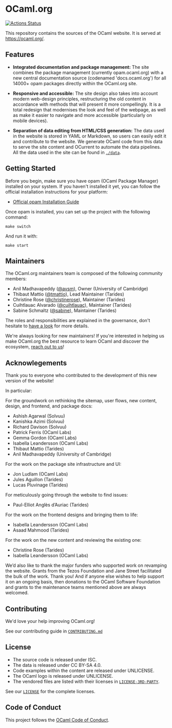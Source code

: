 # OCaml.org

[![Actions Status](https://github.com/ocaml/ocaml.org/workflows/CI/badge.svg)](https://github.com/ocaml/ocaml.org/actions)

This repository contains the sources of the OCaml website. It is served at https://ocaml.org/.

## Features

- **Integrated documentation and package management:** The site combines the
  package management (currently opam.ocaml.org) with a new central
  documentation source (codenamed 'docs.ocaml.org') for all 14000+ opam packages
  directly within the OCaml.org site.

- **Responsive and accessible:** The site design also takes into account modern
  web-design principles, restructuring the old content in accordance with methods
  that will present it more compellingly. It is a total redesign that modernises
  the look and feel of the webpage, as well as make it easier to navigate and more
  accessible (particularly on mobile devices).

- **Separation of data editing from HTML/CSS generation:** The data used in the website
  is stored in YAML or Markdown, so users can easily edit it and contribute to the website.
  We generate OCaml code from this data to serve the site content and OCurrent to
  automate the data pipelines. All the data used in the site can be found in [`./data`](./data).

## Getting Started

Before you begin, make sure you have opam (OCaml Package Manager) installed on your system. If you haven't installed it yet, you can follow the official installation instructions for your platform:

- [Official opam Installation Guide](https://opam.ocaml.org/doc/Install.html)

Once opam is installed, you can set up the project with the following command:

```
make switch
```

And run it with:

```
make start
```

## Maintainers

The OCaml.org maintainers team is composed of the following community members:

- Anil Madhavapeddy ([@avsm](https://github.com/avsm)), Owner (University of Cambridge)
- Thibaut Mattio ([@tmattio](https://github.com/tmattio)), Lead Maintainer (Tarides)
- Christine Rose ([@christinerose](https://github.com/christinerose)), Maintainer (Tarides)
- Cuihtlauac Alvarado ([@cuihtlauac](https://github.com/cuihtlauac)), Maintainer (Tarides)
- Sabine Schmaltz ([@sabine](https://github.com/sabine)), Maintainer (Tarides)

The roles and responsibilities are explained in the governance, don't hesitate to [have a look](https://ocaml.org/governance) for more details.

We're always looking for new maintainers! If you're interested in helping us make OCaml.org the best resource to learn OCaml and discover the ecosystem, [reach out to us](mailto:thibaut@tarides.com)!

## Acknowlegements

Thank you to everyone who contributed to the development of this new version of the website!

In particular:

For the groundwork on rethinking the sitemap, user flows, new content, design, and frontend, and package docs:
- Ashish Agarwal (Solvuu)
- Kanishka Azimi (Solvuu)
- Richard Davison (Solvuu)
- Patrick Ferris (OCaml Labs)
- Gemma Gordon (OCaml Labs)
- Isabella Leandersson (OCaml Labs)
- Thibaut Mattio (Tarides)
- Anil Madhavapeddy (University of Cambridge)

For the work on the package site infrastructure and UI:
- Jon Ludlam (OCaml Labs)
- Jules Aguillon (Tarides)
- Lucas Pluvinage (Tarides)

For meticulously going through the website to find issues:
- Paul-Elliot Anglès d’Auriac (Tarides)

For the work on the frontend designs and bringing them to life:
- Isabella Leandersson (OCaml Labs)
- Asaad Mahmood (Tarides)

For the work on the new content and reviewing the existing one:
- Christine Rose (Tarides)
- Isabella Leandersson (OCaml Labs)

We’d also like to thank the major funders who supported work on revamping the website. Grants from the Tezos Foundation and Jane Street facilitated the bulk of the work. Thank you! And if anyone else wishes to help support it on an ongoing basis, then donations to the OCaml Software Foundation and grants to the maintenance teams mentioned above are always welcomed.

## Contributing

We'd love your help improving OCaml.org!

See our contributing guide in [`CONTRIBUTING.md`](./CONTRIBUTING.md)

## License

- The source code is released under ISC.
- The data is released under CC BY-SA 4.0.
- Code examples within the content are released under UNLICENSE.
- The OCaml logo is released under UNLICENSE.
- The vendored files are listed with their licenses in [`LICENSE-3RD-PARTY`](./LICENSE-3RD-PARTY).

See our [`LICENSE`](./LICENSE) for the complete licenses.

## Code of Conduct

This project follows the [OCaml Code of Conduct](https://github.com/ocaml/ocaml.org/blob/main/CODE_OF_CONDUCT.md).

